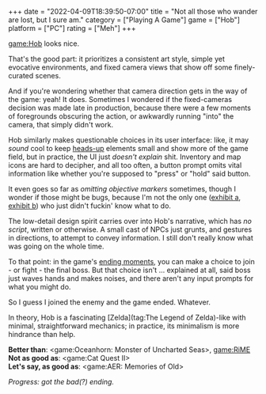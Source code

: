 +++
date = "2022-04-09T18:39:50-07:00"
title = "Not all those who wander are lost, but I sure am."
category = ["Playing A Game"]
game = ["Hob"]
platform = ["PC"]
rating = ["Meh"]
+++

<game:Hob> looks nice.

That's the good part: it prioritizes a consistent art style, simple yet evocative environments, and fixed camera views that show off some finely-curated scenes.

And if you're wondering whether that camera direction gets in the way of the game: yeah!  It does.  Sometimes I wondered if the fixed-cameras decision was made late in production, because there were a few moments of foregrounds obscuring the action, or awkwardly running "into" the camera, that simply didn't work.

Hob similarly makes questionable choices in its user interface: like, it may <i>sound</i> cool to keep <a href="https://en.wikipedia.org/wiki/HUD_(video_gaming)">heads-up</a> elements small and show more of the game field, but in practice, the UI just <i>doesn't explain</i> shit.  Inventory and map icons are hard to decipher, and all too often, a button prompt omits vital information like whether you're supposed to "press" or "hold" said button.

It even goes so far as <i>omitting objective markers</i> sometimes, though I wonder if those might be bugs, because I'm not the only one (<a href="https://steamcommunity.com/app/404680/discussions/0/1489987634005297260/">exhibit a</a>, <a href="https://steamcommunity.com/app/404680/discussions/0/1621726179565975932/">exhibit b</a>) who just didn't fuckin' know what to do.

The low-detail design spirit carries over into Hob's narrative, which has <i>no script</i>, written or otherwise.  A small cast of NPCs just grunts, and gestures in directions, to attempt to convey information.  I still don't really know what was going on the whole time.

To that point: in the game's <a href="https://www.neoseeker.com/hob-game/walkthrough/End_Game">ending moments</a>, you can make a choice to join - or fight - the final boss.  But that choice isn't ... explained at all, said boss just waves hands and makes noises, and there aren't any input prompts for what you might do.

So I guess I joined the enemy and the game ended.  Whatever.

In theory, Hob is a fascinating [Zelda](tag:The Legend of Zelda)-like with minimal, straightforward mechanics; in practice, its minimalism is more hindrance than help.

<b>Better than</b>: <game:Oceanhorn: Monster of Uncharted Seas>, <game:RiME>  
<b>Not as good as</b>: <game:Cat Quest II>  
<b>Let's say, as good as</b>: <game:AER: Memories of Old>

<i>Progress: got the bad(?) ending.</i>
